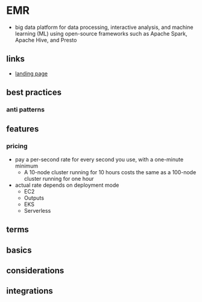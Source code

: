 # EMR

- big data platform for data processing, interactive analysis, and machine learning (ML) using open-source frameworks such as Apache Spark, Apache Hive, and Presto

## links

- [landing page](https://aws.amazon.com/emr/?did=ap_card&trk=ap_card)

## best practices

### anti patterns

## features

### pricing

- pay a per-second rate for every second you use, with a one-minute minimum
  - A 10-node cluster running for 10 hours costs the same as a 100-node cluster running for one hour
- actual rate depends on deployment mode
  - EC2
  - Outputs
  - EKS
  - Serverless

## terms

## basics

## considerations

## integrations
